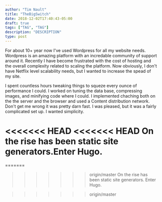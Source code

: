 ```yaml
---
author: "Tim Nault"
title: "TheBigSwitch"
date: 2018-12-02T17:40:43-05:00
draft: true
tags: ["TAG", "TAG"]
description: "DESCRIPTION"
type: post
---
```


For about 10+ year now I've used Wordpress for all my website needs. Wordpress is an amazing platform with an incredable community of support around it. Recently I have become frustrated with the cost of hosting and the overall complexity related to scaling the platform. Now obviously, I don't have Netflix level scalability needs, but I wanted to increase the spead of my site. 


I spent countless hours tweaking things to squeze every ounce of performance I could. I worked on tuning the data base, compressing images, and minifying code where I could. I implemented chaching both on the the server and the browser and used a Content distribution network. Don't get me wrong it was pretty darn fast. I was pleased, but it was a fairly complicated set up. I wanted simplicity. 

<<<<<<< HEAD
<<<<<<< HEAD
On the rise has been static site generators.Enter Hugo. 
=======
=======
>>>>>>> origin/master
On the rise has been static site generators. Enter Hugo. 


>>>>>>> origin/master
